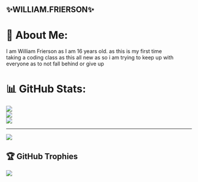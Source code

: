 ## ✨WILLIAM.FRIERSON✨

# 💫 About Me:
I am William Frierson as I am 16 years old. as this is my first time <br>taking a coding class as this all new as so i am trying to keep up with <br>everyone as to not fall behind or give up

# 📊 GitHub Stats:
![](https://github-readme-stats.vercel.app/api?username=sxlre&theme=midnight-purple&hide_border=false&include_all_commits=false&count_private=false)<br/>
![](https://github-readme-streak-stats.herokuapp.com/?user=sxlre&theme=midnight-purple&hide_border=false)<br/>
![](https://github-readme-stats.vercel.app/api/top-langs/?username=sxlre&theme=midnight-purple&hide_border=false&include_all_commits=false&count_private=false&layout=compact)

---
[![](https://visitcount.itsvg.in/api?id=sxlre&icon=8&color=9)](https://visitcount.itsvg.in)


## 🏆 GitHub Trophies
![](https://github-profile-trophy.vercel.app/?username=sxlre&theme=radical&no-frame=false&no-bg=false&margin-w=4)



<!-- Proudly created with GPRM ( https://gprm.itsvg.in ) -->
<!-- Proudly created with GPRM ( https://gprm.itsvg.in ) -->
